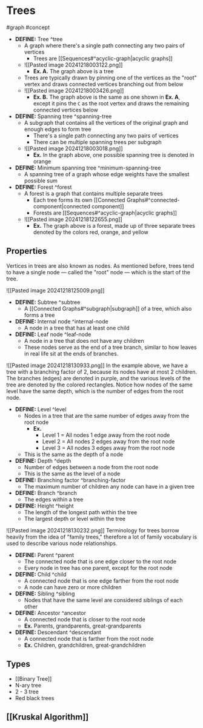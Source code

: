 # Trees
#graph #concept 

- **DEFINE:** Tree ^tree
	- A graph where there's a single path connecting any two pairs of vertices
		- Trees are [[Sequences#^acyclic-graph|acyclic graphs]]
	- ![[Pasted image 20241218003122.png]]
		- **Ex. A.** The graph above is a tree
	- Trees are typically drawn by pinning one of the vertices as the "root" vertex and draws connected vertices branching out from below
	- ![[Pasted image 20241218003426.png]]
		- **Ex. B.** The graph above is the same as one shown in **Ex. A**, except it pins the `C` as the root vertex and draws the remaining connected vertices below
- **DEFINE:** Spanning tree ^spanning-tree
	- A subgraph that contains all the vertices of the original graph and enough edges to form tree
		- There's a single path connecting any two pairs of vertices
		- There can be multiple spanning trees per subgraph
	- ![[Pasted image 20241218003018.png]]
		- **Ex.** In the graph above, one possible spanning tree is denoted in orange
- **DEFINE:** Minimum spanning tree ^minimum-spanning-tree
	- A spanning tree of a graph whose edge weights have the smallest possible sum
- **DEFINE:** Forest ^forest
	- A forest is a graph that contains multiple separate trees
		- Each tree forms its own [[Connected Graphs#^connected-component|connected component]]
		- Forests are [[Sequences#^acyclic-graph|acyclic graphs]]
	- ![[Pasted image 20241218122655.png]]
		- **Ex.** The graph above is a forest, made up of three separate trees denoted by the colors red, orange, and yellow
	
## Properties
Vertices in trees are also known as nodes. As mentioned before, trees tend to have a single node — called the "root" node — which is the start of the tree.

![[Pasted image 20241218125009.png]]
- **DEFINE:** Subtree ^subtree
	- A [[Connected Graphs#^subgraph|subgraph]] of a tree, which also forms a tree
- **DEFINE:** Internal node ^internal-node
	- A node in a tree that has at least one child
- **DEFINE:** Leaf node ^leaf-node
	- A node in a tree that does not have any children
	- These nodes serve as the end of a tree branch, similar to how leaves in real life sit at the ends of branches.

![[Pasted image 20241218130933.png]]
In the example above, we have a tree with a branching factor of 2, because its nodes have at most 2 children. The branches (edges) are denoted in purple, and the various levels of the tree are denoted by the colored rectangles. Notice how nodes of the same level have the same depth, which is the number of edges from the root node.

- **DEFINE:** Level ^level
	- Nodes in a tree that are the same number of edges away from the root node
		- **Ex.** 
			- Level 1 = All nodes 1 edge away from the root node
			- Level 2 = All nodes 2 edges away from the root node
			- Level 3 = All nodes 3 edges away from the root node
	- This is the same as the depth of a node
- **DEFINE:** Depth ^depth
	- Number of edges between a node from the root node
	- This is the same as the level of a node
- **DEFINE:** Branching factor ^branching-factor
	- The maximum number of children any node can have in a given tree
- **DEFINE:** Branch ^branch
	- The edges within a tree
- **DEFINE:** Height ^height
	- The length of the longest path within the tree
	- The largest depth or level within the tree

![[Pasted image 20241218130232.png]]
Terminology for trees borrow heavily from the idea of "family trees," therefore a lot of family vocabulary is used to describe various node relationships.

- **DEFINE:** Parent ^parent
	- The connected  node that is one edge closer to the root node 
	- Every node in tree has one parent, except for the root node
- **DEFINE:** Child ^child
	- A connected node that is one edge farther from the root node
	- A node can have zero or more children
- **DEFINE:** Sibling ^sibling
	- Nodes that have the same level are considered siblings of each other
- **DEFINE:** Ancestor ^ancestor
	- A connected node that is closer to the root node
	- **Ex.** Parents, grandparents, great-grandparents 
- **DEFINE:** Descendant ^descendant
	- A connected node that is farther from the root node
	- **Ex.** Children, grandchildren, great-grandchildren
## Types
- [[Binary Tree]]
- N-ary tree
- 2 - 3 tree
- Red black trees
## [[Kruskal Algorithm]]

